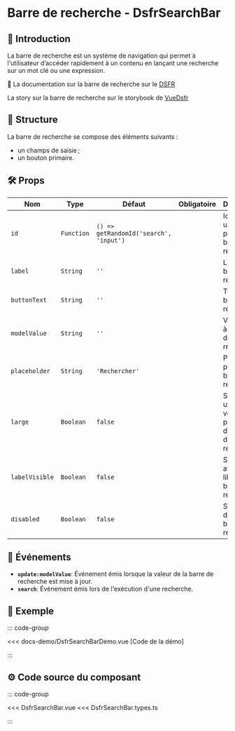 # Barre de recherche - DsfrSearchBar

## 🌟 Introduction

La barre de recherche est un système de navigation qui permet à l'utilisateur d’accéder rapidement à un contenu en lançant une recherche sur un mot clé ou une expression.

🏅 La documentation sur la barre de recherche sur le [DSFR](https://www.systeme-de-design.gouv.fr/elements-d-interface/composants/barre-de-recherche)

<VIcon name="vi-file-type-storybook" /> La story sur la barre de recherche sur le storybook de [VueDsfr](https://storybook.vue-ds.fr/?path=/docs/composants-dsfrsearchbar--docs)

## 📐 Structure

La barre de recherche se compose des éléments suivants :

- un champs de saisie ;
- un bouton primaire.

## 🛠️ Props

| Nom         | Type     | Défaut            | Obligatoire | Description                                                             |
|-------------|----------|-------------------|-------------|-------------------------------------------------------------------------|
| `id`        | `Function`| `() => getRandomId('search', 'input')`| | Identifiant unique pour la barre de recherche.                          |
| `label`     | `String` | `''`              |             | Libellé de la barre de recherche.                                       |
| `buttonText`| `String` | `''`              |             | Texte du bouton de recherche.                                           |
| `modelValue`| `String` | `''`              |             | Valeur liée à la barre de recherche.                                    |
| `placeholder`| `String`| `'Rechercher'`    |             | Placeholder pour la barre de recherche.                                 |
| `large`     | `Boolean`| `false`           |             | Si `true`, utilise une version plus grande de la barre de recherche.    |
| `labelVisible` | `Boolean` | `false`       |             | Si `true`, affiche le libellé de la barre de recherche.                 |
| `disabled`  | `Boolean` | `false`          |             | Si `true`, désactive la barre de recherche.                             |

## 📡 Événements

- **`update:modelValue`**: Événement émis lorsque la valeur de la barre de recherche est mise à jour.
- **`search`**: Événement émis lors de l'exécution d'une recherche.

## 📝 Exemple

::: code-group

<Story data-title="Démo" min-h="200px">
  <DsfrSearchBarDemo />
</Story>

<<< docs-demo/DsfrSearchBarDemo.vue [Code de la démo]

:::

## ⚙️ Code source du composant

::: code-group

<<< DsfrSearchBar.vue
<<< DsfrSearchBar.types.ts

:::

<script setup lang="ts">
import DsfrSearchBarDemo from './docs-demo/DsfrSearchBarDemo.vue'
</script>
